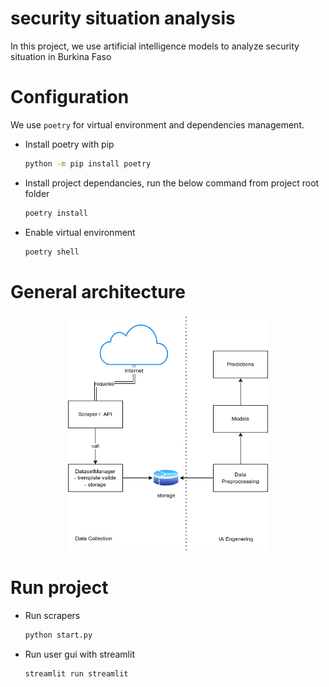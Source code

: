 # security situation analysis

In this project, we use artificial intelligence models to analyze security situation in Burkina Faso

# Configuration 

We use `poetry` for virtual environment and dependencies management.

- Install poetry with pip
  ```sh
  python -m pip install poetry
  ```

- Install project dependancies, run the below command from project root folder
  ```sh
  poetry install
  ```

- Enable virtual environment
  ```sh
  poetry shell
  ``` 

# General architecture
<p align="center">
    <img width="320" src="https://github.com/abdoulfataoh/security-situation-analysis/blob/main/doc/architecture.png">
</p>


# Run project

- Run scrapers
  ```sh
  python start.py
  ```
- Run user gui with streamlit
  ```sh
  streamlit run streamlit
  ```

